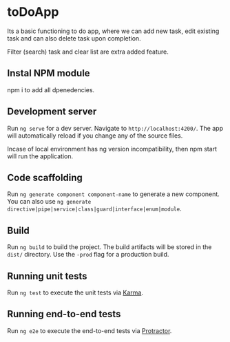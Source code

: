 # toDoApp
Its a basic functioning to do app, where we can add new task, edit existing task and can also delete task upon completion.

Filter (search) task and clear list are extra added feature.

## Instal NPM module
npm i     to add all dpenedencies.

## Development server

Run `ng serve` for a dev server. Navigate to `http://localhost:4200/`. The app will automatically reload if you change any of the source files.

Incase of local environment has ng version incompatibility, then npm start will run the application.

## Code scaffolding

Run `ng generate component component-name` to generate a new component. You can also use `ng generate directive|pipe|service|class|guard|interface|enum|module`.

## Build

Run `ng build` to build the project. The build artifacts will be stored in the `dist/` directory. Use the `-prod` flag for a production build.

## Running unit tests

Run `ng test` to execute the unit tests via [Karma](https://karma-runner.github.io).

## Running end-to-end tests

Run `ng e2e` to execute the end-to-end tests via [Protractor](http://www.protractortest.org/).

